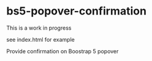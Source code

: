 # bs5-popover-confirmation

This is a work in progress

see index.html for example

Provide confirmation on Boostrap 5 popover